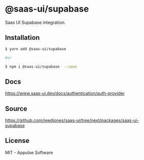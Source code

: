 # @saas-ui/supabase

Saas UI Supabase integration.

## Installation

```sh
$ yarn add @saas-ui/supabase

#or

$ npm i @saas-ui/supabase  --save
```

## Docs

https://www.saas-ui.dev/docs/authentication/auth-provider

## Source

https://github.com/reedjones/saas-ui/tree/next/packages/saas-ui-supabase

## License

MIT - Appulse Software
